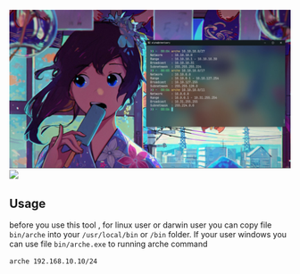 ![banner](./.github/index.jpg)
<img src="https://user-images.githubusercontent.com/73097560/115834477-dbab4500-a447-11eb-908a-139a6edaec5c.gif"></p>

## Usage
before you use this tool , for linux user or darwin user you can copy file `bin/arche` into your `/usr/local/bin` or `/bin` folder. If your user windows you can use file `bin/arche.exe` to running arche command

```bash
arche 192.168.10.10/24
```

